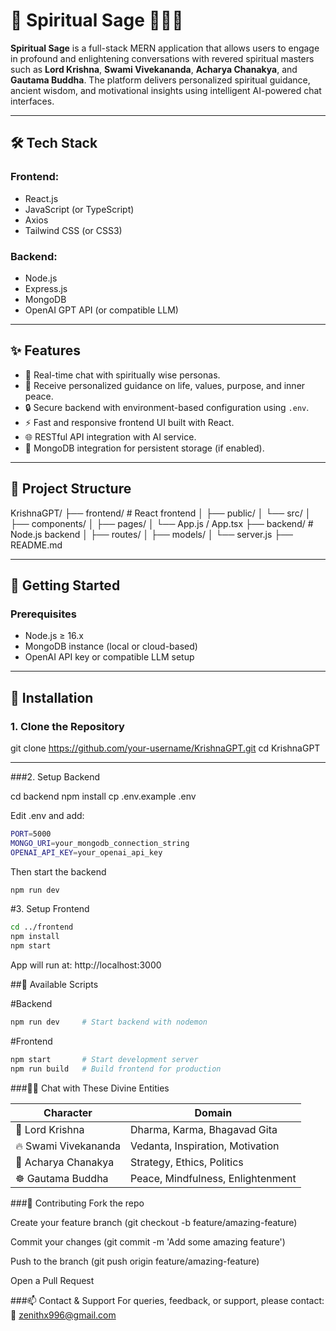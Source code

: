 # 🌿 Spiritual Sage 🧘‍♂️✨

**Spiritual Sage** is a full-stack MERN application that allows users to engage in profound and enlightening conversations with revered spiritual masters such as **Lord Krishna**, **Swami Vivekananda**, **Acharya Chanakya**, and **Gautama Buddha**. The platform delivers personalized spiritual guidance, ancient wisdom, and motivational insights using intelligent AI-powered chat interfaces.

---

## 🛠️ Tech Stack

### Frontend:
- React.js
- JavaScript (or TypeScript)
- Axios
- Tailwind CSS (or CSS3)

### Backend:
- Node.js
- Express.js
- MongoDB
- OpenAI GPT API (or compatible LLM)

---

## ✨ Features

- 💬 Real-time chat with spiritually wise personas.
- 🧘 Receive personalized guidance on life, values, purpose, and inner peace.
- 🔒 Secure backend with environment-based configuration using `.env`.
- ⚡ Fast and responsive frontend UI built with React.
- 🌐 RESTful API integration with AI service.
- 💾 MongoDB integration for persistent storage (if enabled).

---

## 📁 Project Structure
KrishnaGPT/
├── frontend/ # React frontend
│ ├── public/
│ └── src/
│ ├── components/
│ ├── pages/
│ └── App.js / App.tsx
├── backend/ # Node.js backend
│ ├── routes/
│ ├── models/
│ └── server.js
├── README.md


---

## 🚀 Getting Started

### Prerequisites

- Node.js ≥ 16.x
- MongoDB instance (local or cloud-based)
- OpenAI API key or compatible LLM setup

---

## 🔧 Installation

### 1. Clone the Repository


git clone https://github.com/your-username/KrishnaGPT.git
cd KrishnaGPT

---

###2. Setup Backend

cd backend
npm install
cp .env.example .env


Edit .env and add:

```bash
PORT=5000
MONGO_URI=your_mongodb_connection_string
OPENAI_API_KEY=your_openai_api_key
```

Then start the backend
```bash
npm run dev
```

#3. Setup Frontend
```bash
cd ../frontend
npm install
npm start
```
App will run at: http://localhost:3000

##🔄 Available Scripts

#Backend
```bash
npm run dev     # Start backend with nodemon
```
#Frontend
```bash
npm start       # Start development server
npm run build   # Build frontend for production
```

###🧘‍♀️ Chat with These Divine Entities

| Character            | Domain                            |
| -------------------- | --------------------------------- |
| 🦚 Lord Krishna      | Dharma, Karma, Bhagavad Gita      |
| 🔥 Swami Vivekananda | Vedanta, Inspiration, Motivation  |
| 🧠 Acharya Chanakya  | Strategy, Ethics, Politics        |
| ☸️ Gautama Buddha    | Peace, Mindfulness, Enlightenment |


###🤝 Contributing
Fork the repo

Create your feature branch (git checkout -b feature/amazing-feature)

Commit your changes (git commit -m 'Add some amazing feature')

Push to the branch (git push origin feature/amazing-feature)

Open a Pull Request


###📫 Contact & Support
For queries, feedback, or support, please contact:
📧 zenithx996@gmail.com
